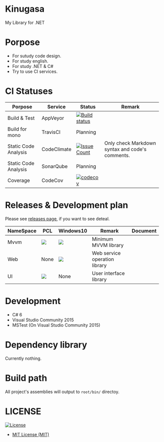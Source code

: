 # Kinugasa 

My Library for .NET

# Porpose
* For sutudy code design.
* For study english.
* For study .NET & C#
* Try to use CI services.

# CI Statuses

|Porpose|Service|Status|Remark|
|---|---|---|---|
|Build & Test|AppVeyor|[![Build status](https://ci.appveyor.com/api/projects/status/mk3thjjapkd1u444/branch/master?svg=true)](https://ci.appveyor.com/project/YoshinoriN/kinugasa)||
|Build for mono|TravisCI|Planning||
|Static Code Analysis|CodeClimate|[![Issue Count](https://codeclimate.com/github/YoshinoriN/Kinugasa/badges/issue_count.svg)](https://codeclimate.com/github/YoshinoriN/Kinugasa)|Only check Markdown syntax and code's comments.|
|Static Code Analysis|SonarQube|Planning||
|Coverage|CodeCov|[![codecov](https://codecov.io/gh/YoshinoriN/Kinugasa/branch/master/graph/badge.svg)](https://codecov.io/gh/YoshinoriN/Kinugasa)||

# Releases & Development plan 

Please see [releases page](https://github.com/YoshinoriN/Kinugasa/releases), if you want to see deteal.

|NameSpace|PCL|Windows10|Remark|Document|
|---|---|---|---|---|
|Mvvm|[![](https://img.shields.io/badge/release-v1.1.0-blue.svg)](https://github.com/YoshinoriN/Kinugasa/releases/tag/Kinugasa.Mvvm.v1.1.0)|[![](https://img.shields.io/badge/release-v1.1.0-blue.svg)](https://github.com/YoshinoriN/Kinugasa/releases/tag/Kinugasa.Mvvm.v1.1.0)|Minimum MVVM library||
|Web|None|[![](https://img.shields.io/badge/release-v1.0.0-blue.svg)](https://github.com/YoshinoriN/Kinugasa/releases/tag/Kinugasa.Uwp.Web.v1.0.0)|Web service operation library|
|UI|![](https://img.shields.io/badge/Canditate-v1.0.0-yellow.svg)|None|User interface library||

# Development
* C# 6
* Visual Studio Community 2015
* MSTest (On Visual Studio Community 2015)

# Dependency library
Currently nothing.

# Build path
All project's assemblies will output to `root/bin/` directoy.

# LICENSE

[![License](https://img.shields.io/github/license/YoshinoriN/kinugasa.svg?style=flat-square)](https://github.com/YoshinoriN/kinugasa/blob/master/LICENSE)

* [MIT License (MIT)](LICENSE)
